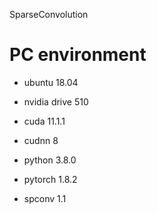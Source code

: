 SparseConvolution

PC environment
=============

* ubuntu 18.04
* nvidia drive 510 
* cuda 11.1.1
* cudnn 8
* python 3.8.0
* pytorch 1.8.2

* spconv 1.1


